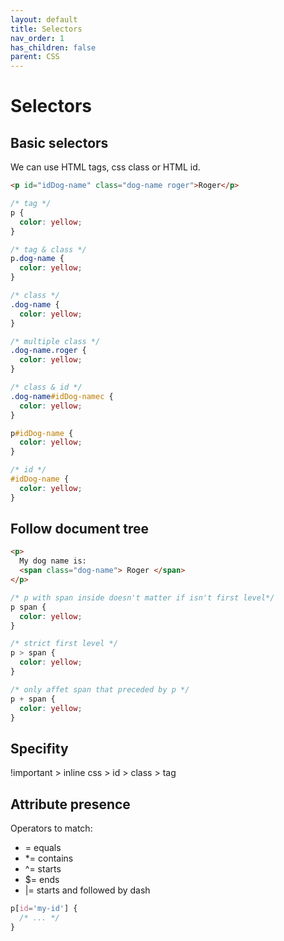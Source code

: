 ```yaml
---
layout: default
title: Selectors
nav_order: 1
has_children: false
parent: CSS
---
```


# Selectors

## Basic selectors
We can use HTML tags, css class or HTML id.
```html
<p id="idDog-name" class="dog-name roger">Roger</p>
```
```css
/* tag */
p {
  color: yellow;
}

/* tag & class */
p.dog-name {
  color: yellow;
}

/* class */
.dog-name {
  color: yellow;
}

/* multiple class */
.dog-name.roger {
  color: yellow;
}

/* class & id */
.dog-name#idDog-namec {
  color: yellow;
}

p#idDog-name {
  color: yellow;
}

/* id */
#idDog-name {
  color: yellow;
}
```

## Follow document tree
```html
<p>
  My dog name is:
  <span class="dog-name"> Roger </span>
</p>
```

```css
/* p with span inside doesn't matter if isn't first level*/
p span {
  color: yellow;
}

/* strict first level */
p > span {
  color: yellow;
}

/* only affet span that preceded by p */
p + span {
  color: yellow;
}
```

## Specifity
!important > inline css > id > class > tag

## Attribute presence
Operators to match:
  - = equals
  - *= contains
  - ^= starts
  - $= ends
  - |= starts and followed by dash
```css
p[id='my-id'] {
  /* ... */
}
```
